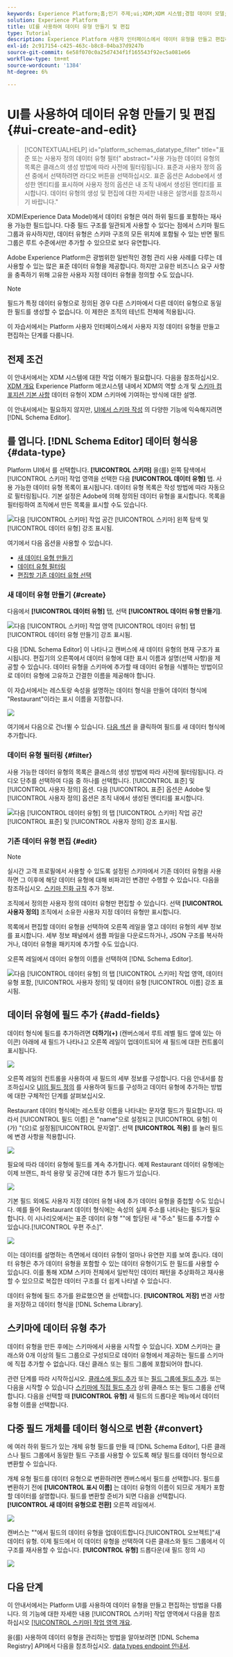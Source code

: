 ```yaml
---
keywords: Experience Platform;홈;인기 주제;ui;XDM;XDM 시스템;경험 데이터 모델;경험 데이터 모델;경험 데이터 모델;경험 데이터 모델;데이터 모델;데이터 모델;스키마 레지스트리;스키마;스키마;스키마;스키마;스키마;스키마;스키마;만들기;데이터 유형;데이터 유형;
solution: Experience Platform
title: UI를 사용하여 데이터 유형 만들기 및 편집
type: Tutorial
description: Experience Platform 사용자 인터페이스에서 데이터 유형을 만들고 편집하는 방법을 알아봅니다.
exl-id: 2c917154-c425-463c-b8c8-04ba37d9247b
source-git-commit: 6e58f070c0a25d7434f1f165543f92ec5a081e66
workflow-type: tm+mt
source-wordcount: '1384'
ht-degree: 6%

---
```


# UI를 사용하여 데이터 유형 만들기 및 편집 {#ui-create-and-edit}

>[!CONTEXTUALHELP]
>id="platform_schemas_datatype_filter"
>title="표준 또는 사용자 정의 데이터 유형 필터"
>abstract="사용 가능한 데이터 유형의 목록은 클래스의 생성 방법에 따라 사전에 필터링됩니다. 표준과 사용자 정의 옵션 중에서 선택하려면 라디오 버튼을 선택하십시오. 표준 옵션은 Adobe에서 생성한 엔티티를 표시하며 사용자 정의 옵션은 내 조직 내에서 생성된 엔티티를 표시합니다. 데이터 유형의 생성 및 편집에 대한 자세한 내용은 설명서를 참조하시기 바랍니다."

XDM(Experience Data Model)에서 데이터 유형은 여러 하위 필드를 포함하는 재사용 가능한 필드입니다. 다중 필드 구조를 일관되게 사용할 수 있다는 점에서 스키마 필드 그룹과 유사하지만, 데이터 유형은 스키마 구조의 모든 위치에 포함될 수 있는 반면 필드 그룹은 루트 수준에서만 추가할 수 있으므로 보다 유연합니다.

Adobe Experience Platform은 광범위한 일반적인 경험 관리 사용 사례를 다루는 데 사용할 수 있는 많은 표준 데이터 유형을 제공합니다. 하지만 고유한 비즈니스 요구 사항을 충족하기 위해 고유한 사용자 지정 데이터 유형을 정의할 수도 있습니다.

>[!NOTE]
>
>필드가 특정 데이터 유형으로 정의된 경우 다른 스키마에서 다른 데이터 유형으로 동일한 필드를 생성할 수 없습니다. 이 제한은 조직의 테넌트 전체에 적용됩니다.

이 자습서에서는 Platform 사용자 인터페이스에서 사용자 지정 데이터 유형을 만들고 편집하는 단계를 다룹니다.

## 전제 조건

이 안내서에서는 XDM 시스템에 대한 작업 이해가 필요합니다. 다음을 참조하십시오. [XDM 개요](../../home.md) Experience Platform 에코시스템 내에서 XDM의 역할 소개 및 [스키마 컴포지션 기본 사항](../../schema/composition.md) 데이터 유형이 XDM 스키마에 기여하는 방식에 대한 설명.

이 안내서에서는 필요하지 않지만, [UI에서 스키마 작성](../../tutorials/create-schema-ui.md) 의 다양한 기능에 익숙해지려면 [!DNL Schema Editor].

## 를 엽니다. [!DNL Schema Editor] 데이터 형식용 {#data-type}

Platform UI에서 를 선택합니다. **[!UICONTROL 스키마]** 을(를) 왼쪽 탐색에서 [!UICONTROL 스키마] 작업 영역을 선택한 다음 **[!UICONTROL 데이터 유형]** 탭. 사용 가능한 데이터 유형 목록이 표시됩니다. 데이터 유형 목록은 작성 방법에 따라 자동으로 필터링됩니다. 기본 설정은 Adobe에 의해 정의된 데이터 유형을 표시합니다. 목록을 필터링하여 조직에서 만든 목록을 표시할 수도 있습니다.

![다음 [!UICONTROL 스키마] 작업 공간 [!UICONTROL 스키마] 왼쪽 탐색 및 [!UICONTROL 데이터 유형] 강조 표시됨.](../../images/ui/resources/data-types/data-types-tab.png)

여기에서 다음 옵션을 사용할 수 있습니다.

- [새 데이터 유형 만들기](#create)
- [데이터 유형 필터링](#filter)
- [편집할 기존 데이터 유형 선택](#edit)

### 새 데이터 유형 만들기 {#create}

다음에서 **[!UICONTROL 데이터 유형]** 탭, 선택 **[!UICONTROL 데이터 유형 만들기]**.

![다음 [!UICONTROL 스키마] 작업 영역 [!UICONTROL 데이터 유형] 탭 [!UICONTROL 데이터 유형 만들기] 강조 표시됨.](../../images/ui/resources/data-types/create.png)

다음 [!DNL Schema Editor] 이 나타나고 캔버스에 새 데이터 유형의 현재 구조가 표시됩니다. 편집기의 오른쪽에서 데이터 유형에 대한 표시 이름과 설명(선택 사항)을 제공할 수 있습니다. 데이터 유형을 스키마에 추가할 때 데이터 유형을 식별하는 방법이므로 데이터 유형에 고유하고 간결한 이름을 제공해야 합니다.

이 자습서에서는 레스토랑 속성을 설명하는 데이터 형식을 만들어 데이터 형식에 &quot;Restaurant&quot;이라는 표시 이름을 지정합니다.

![](../../images/ui/resources/data-types/data-type-properties.png)

여기에서 다음으로 건너뛸 수 있습니다. [다음 섹션](#add-fields) 을 클릭하여 필드를 새 데이터 형식에 추가합니다.

### 데이터 유형 필터링 {#filter}

사용 가능한 데이터 유형의 목록은 클래스의 생성 방법에 따라 사전에 필터링됩니다. 라디오 단추를 선택하여 다음 중 하나를 선택합니다. [!UICONTROL 표준] 및 [!UICONTROL 사용자 정의] 옵션. 다음 [!UICONTROL 표준] 옵션은 Adobe 및 [!UICONTROL 사용자 정의] 옵션은 조직 내에서 생성된 엔티티를 표시합니다.

![다음 [!UICONTROL 데이터 유형] 의 탭 [!UICONTROL 스키마] 작업 공간 [!UICONTROL 표준] 및 [!UICONTROL 사용자 정의] 강조 표시됨.](../../images/ui/resources/data-types/standard-and-custom-data-types.png)

### 기존 데이터 유형 편집 {#edit}

>[!NOTE]
>
>실시간 고객 프로필에서 사용할 수 있도록 설정된 스키마에서 기존 데이터 유형을 사용하면 그 이후에 해당 데이터 유형에 대해 비파괴인 변경만 수행할 수 있습니다. 다음을 참조하십시오. [스키마 진화 규칙](../../schema/composition.md#evolution) 추가 정보.

조직에서 정의한 사용자 정의 데이터 유형만 편집할 수 있습니다. 선택 **[!UICONTROL 사용자 정의]** 조직에서 소유한 사용자 지정 데이터 유형만 표시합니다.

목록에서 편집할 데이터 유형을 선택하여 오른쪽 레일을 열고 데이터 유형의 세부 정보를 표시합니다. 세부 정보 패널에서 샘플 파일을 다운로드하거나, JSON 구조를 복사하거나, 데이터 유형을 패키지에 추가할 수도 있습니다.

오른쪽 레일에서 데이터 유형의 이름을 선택하여 [!DNL Schema Editor].

![다음 [!UICONTROL 데이터 유형] 의 탭 [!UICONTROL 스키마] 작업 영역, 데이터 유형 포함, [!UICONTROL 사용자 정의] 및 데이터 유형 [!UICONTROL 이름] 강조 표시됨.](../../images/ui/resources/data-types/edit.png)

## 데이터 유형에 필드 추가 {#add-fields}

데이터 형식에 필드를 추가하려면 **더하기(+)** (캔버스에서 루트 레벨 필드 옆에 있는 아이콘) 아래에 새 필드가 나타나고 오른쪽 레일이 업데이트되어 새 필드에 대한 컨트롤이 표시됩니다.

![](../../images/ui/resources/data-types/new-field.png)

오른쪽 레일의 컨트롤을 사용하여 새 필드의 세부 정보를 구성합니다. 다음 안내서를 참조하십시오 [UI의 필드 정의](../fields/overview.md#define) 를 사용하여 필드를 구성하고 데이터 유형에 추가하는 방법에 대한 구체적인 단계를 살펴보십시오.

Restaurant 데이터 형식에는 레스토랑 이름을 나타내는 문자열 필드가 필요합니다. 따라서 [!UICONTROL 필드 이름] 은 &quot;name&quot;으로 설정되고 [!UICONTROL 유형] 이(가) &quot;(으)로 설정됨[!UICONTROL 문자열]&quot;. 선택 **[!UICONTROL 적용]** 를 눌러 필드에 변경 사항을 적용합니다.

![](../../images/ui/resources/data-types/name-field.png)

필요에 따라 데이터 유형에 필드를 계속 추가합니다. 예제 Restaurant 데이터 유형에는 이제 브랜드, 좌석 용량 및 공간에 대한 추가 필드가 있습니다.

![](../../images/ui/resources/data-types/more-fields.png)

기본 필드 외에도 사용자 지정 데이터 유형 내에 추가 데이터 유형을 중첩할 수도 있습니다. 예를 들어 Restaurant 데이터 형식에는 속성의 실제 주소를 나타내는 필드가 필요합니다. 이 시나리오에서는 표준 데이터 유형 &quot;&quot;에 할당된 새 &quot;주소&quot; 필드를 추가할 수 있습니다.[!UICONTROL 우편 주소]&quot;.

![](../../images/ui/resources/data-types/address-field.png)

이는 데이터를 설명하는 측면에서 데이터 유형이 얼마나 유연한 지를 보여 줍니다. 데이터 유형은 추가 데이터 유형을 포함할 수 있는 데이터 유형이기도 한 필드를 사용할 수 있습니다. 이를 통해 XDM 스키마 전체에서 일반적인 데이터 패턴을 추상화하고 재사용할 수 있으므로 복잡한 데이터 구조를 더 쉽게 나타낼 수 있습니다.

데이터 유형에 필드 추가를 완료했으면 을 선택합니다. **[!UICONTROL 저장]** 변경 사항을 저장하고 데이터 형식을 [!DNL Schema Library].

## 스키마에 데이터 유형 추가

데이터 유형을 만든 후에는 스키마에서 사용을 시작할 수 있습니다. XDM 스키마는 클래스와 0개 이상의 필드 그룹으로 구성되므로 데이터 유형에서 제공하는 필드를 스키마에 직접 추가할 수 없습니다. 대신 클래스 또는 필드 그룹에 포함되어야 합니다.

관련 단계를 따라 시작하십시오. [클래스에 필드 추가](./classes.md#add-fields) 또는 [필드 그룹에 필드 추가](./field-groups.md#add-fields). 또는 다음을 시작할 수 있습니다 [스키마에 직접 필드 추가](./schemas.md#add-individual-fields) 상위 클래스 또는 필드 그룹을 선택합니다. 다음을 선택할 때 **[!UICONTROL 유형]** 새 필드의 드롭다운 메뉴에서 데이터 유형 이름을 선택합니다.

## 다중 필드 개체를 데이터 형식으로 변환 {#convert}

에 여러 하위 필드가 있는 개체 유형 필드를 만들 때 [!DNL Schema Editor], 다른 클래스나 필드 그룹에서 동일한 필드 구조를 사용할 수 있도록 해당 필드를 데이터 형식으로 변환할 수 있습니다.

개체 유형 필드를 데이터 유형으로 변환하려면 캔버스에서 필드를 선택합니다. 필드를 변환하기 전에 **[!UICONTROL 표시 이름]** 는 데이터 유형의 이름이 되므로 개체가 포함할 데이터를 설명합니다. 필드를 변환할 준비가 되면 다음을 선택합니다. **[!UICONTROL 새 데이터 유형으로 전환]** 오른쪽 레일에서.

![](../../images/ui/resources/data-types/convert-object.png)

캔버스는 &quot;&quot;에서 필드의 데이터 유형을 업데이트합니다.[!UICONTROL 오브젝트]&quot;새 데이터 유형. 이제 필드에서 이 데이터 유형을 선택하여 다른 클래스와 필드 그룹에서 이 구조를 재사용할 수 있습니다. **[!UICONTROL 유형]** 드롭다운(새 필드 정의 시)

![](../../images/ui/resources/data-types/converted.png)

## 다음 단계

이 안내서에서는 Platform UI를 사용하여 데이터 유형을 만들고 편집하는 방법을 다룹니다. 의 기능에 대한 자세한 내용 [!UICONTROL 스키마] 작업 영역에서 다음을 참조하십시오 [[!UICONTROL 스키마] 작업 영역 개요](../overview.md).

을(를) 사용하여 데이터 유형을 관리하는 방법을 알아보려면 [!DNL Schema Registry] API에서 다음을 참조하십시오. [data types endpoint 안내서](../../api/data-types.md).
